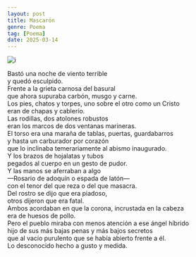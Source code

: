 ```yaml
---
layout: post
title: Mascarón 
genre: Poema
tag: [Poema]
date: 2025-03-14
---
```

![i](https://i.pinimg.com/474x/0e/02/d0/0e02d0de9253432428e46e129e4004a2.jpg)

Bastó una noche de viento terrible  
y quedó esculpido.  
Frente a la grieta carnosa del basural  
que ahora supuraba carbón, musgo y carne.  
Los pies, chatos y torpes, uno sobre el otro como un Cristo  
eran de chapas y cablerío.  
Las rodillas, dos atolones robustos  
eran los marcos de dos ventanas marineras.  
El torso era una maraña de tablas, puertas, guardabarros  
y hasta un carburador por corazón  
que lo inclinaba temerariamente al abismo inaugurado.  
Y los brazos de hojalatas y tubos  
pegados al cuerpo en un gesto de pudor.  
Y las manos se aferraban a algo  
—Rosario de adoquín o espada de latón—  
con el tenor del que reza o del que masacra.  
Del rostro se dijo que era piadoso,  
otros dijeron que era fatal.  
Ambos acordaban en que la corona, incrustada en la cabeza  
era de huesos de pollo.  
Pero el pueblo miraba con menos atención a ese ángel híbrido  
hijo de sus más bajas penas y más bajos secretos  
que al vacío purulento que se había abierto frente a él.  
Lo desconocido hecho a gusto y medida.
